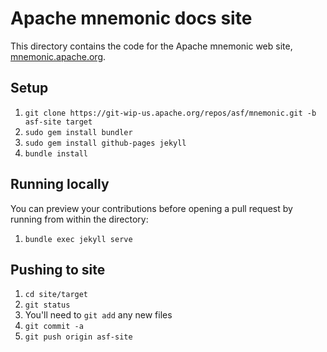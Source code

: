 # Apache mnemonic docs site

This directory contains the code for the Apache mnemonic web site,
[mnemonic.apache.org](https://mnemonic.apache.org/).

## Setup

1. `git clone https://git-wip-us.apache.org/repos/asf/mnemonic.git -b asf-site target`
2. `sudo gem install bundler`
3. `sudo gem install github-pages jekyll`
4. `bundle install`

## Running locally

You can preview your contributions before opening a pull request by running from within the directory:

1. `bundle exec jekyll serve`

## Pushing to site

1. `cd site/target`
2. `git status`
3. You'll need to `git add` any new files
4. `git commit -a`
5. `git push origin asf-site`
